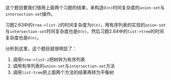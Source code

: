 这个题目要我们借用上面两个习题的结果，来构造`O(n)`时间复杂度的`union-set`与`intersection-set`操作。

习题2.63中的`tree->list-2`的时间复杂度为`O(n)`，用有序列表的实现的`union-set`与`intersection-set`时间复杂度也是`O(n)`，然后习题2.64中的`list->tree`的时间复杂度也是`O(n)`。

分析到这里，这个题目就很明显了：

1. 调用`tree->list-2`把树转为有序列表
2. 调用有序列表的`union-set`与`intersection-set`方法
3. 调用`list-tree`把上面两个方法的结果再转为平衡树